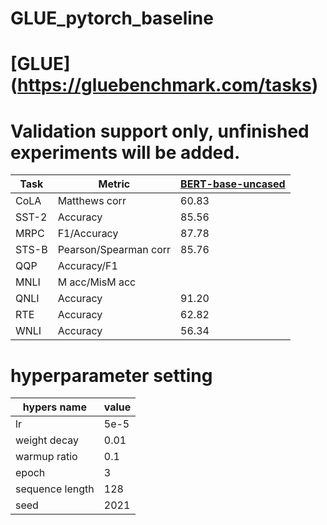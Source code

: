 # GLUE_pytorch_baseline


# [GLUE] (https://gluebenchmark.com/tasks)

# Validation support only, unfinished experiments will be added.

| Task  | Metric                       | [BERT-base-uncased](https://huggingface.co/bert-base-uncased)|
|-------|------------------------------|-------------|
| CoLA  | Matthews corr                | 60.83       |
| SST-2 | Accuracy                     | 85.56       |
| MRPC  | F1/Accuracy                  | 87.78       |
| STS-B | Pearson/Spearman corr        | 85.76       |
| QQP   | Accuracy/F1                  |  |
| MNLI  | M acc/MisM acc               |  |
| QNLI  | Accuracy                     | 91.20       |
| RTE   | Accuracy                     | 62.82       |
| WNLI  | Accuracy                     | 56.34       |


# hyperparameter setting

| hypers name | value |
|-------|-------|
| lr  | 5e-5 |
| weight decay | 0.01 |
| warmup ratio  | 0.1 |
| epoch | 3 |
| sequence length | 128 |
| seed | 2021 |
